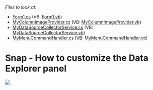 <!-- default file list -->
*Files to look at*:

* [Form1.cs](./CS/CustomDataExplorer/Form1.cs) (VB: [Form1.vb](./VB/CustomDataExplorer/Form1.vb))
* [MyColumnImageProvider.cs](./CS/CustomDataExplorer/MyColumnImageProvider.cs) (VB: [MyColumnImageProvider.vb](./VB/CustomDataExplorer/MyColumnImageProvider.vb))
* [MyDataSourceCollectorService.cs](./CS/CustomDataExplorer/MyDataSourceCollectorService.cs) (VB: [MyDataSourceCollectorService.vb](./VB/CustomDataExplorer/MyDataSourceCollectorService.vb))
* [MyMenuCommandHandler.cs](./CS/CustomDataExplorer/MyMenuCommandHandler.cs) (VB: [MyMenuCommandHandler.vb](./VB/CustomDataExplorer/MyMenuCommandHandler.vb))
<!-- default file list end -->
# Snap - How to customize the Data Explorer panel


<img src="https://raw.githubusercontent.com/DevExpress-Examples/snap-how-to-customize-the-data-explorer-panel-t535534/17.1.3+/media/a655ee43-67e1-11e7-80c0-00155d624807.png">

<br/>



